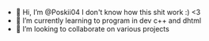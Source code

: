 - 👋 Hi, I’m @Poskii04 I don't know how this shit work :) <3
- 🌱 I’m currently learning to program in dev c++ and dhtml
- 💞️ I’m looking to collaborate on various projects

<!---
Poskii04/Poskii04 is a ✨ special ✨ repository because its `README.md` (this file) appears on your GitHub profile.
You can click the Preview link to take a look at your changes.
--->
